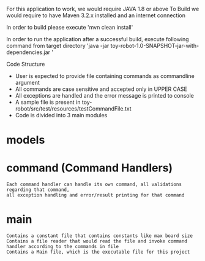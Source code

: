 For this application to work, we would require JAVA 1.8 or above
To Build we would require to have Maven 3.2.x installed and an internet connection


In order to build please execute
'mvn clean install'

In order to run the application after a successful build, execute following command from target directory
'java -jar toy-robot-1.0-SNAPSHOT-jar-with-dependencies.jar <path to source file>'


Code Structure

- User is expected to provide file containing commands as commandline argument
- All commands are case sensitive and accepted only in UPPER CASE
- All exceptions are handled and the error message is printed to console
- A sample file is present in toy-robot/src/test/resources/testCommandFile.txt
- Code is divided into 3 main modules

 # models
 # command (Command Handlers)
    Each command handler can handle its own command, all validations regarding that command,
    all exception handling and error/result printing for that command
 # main
    Contains a constant file that contains constants like max board size
    Contains a file reader that would read the file and invoke command handler according to the commands in file
    Contains a Main file, which is the executable file for this project